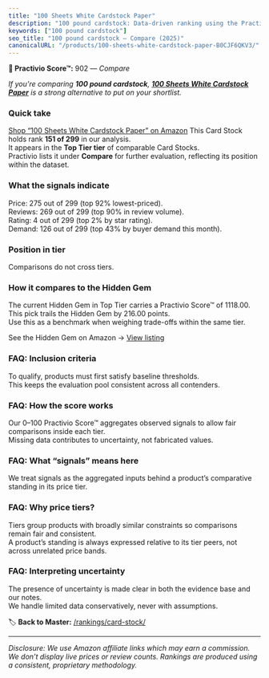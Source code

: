 ```yaml
---
title: "100 Sheets White Cardstock Paper"
description: "100 pound cardstock: Data-driven ranking using the Practivio Score™. Positioned by quality, value, demand, findability, momentum."
keywords: ["100 pound cardstock"]
seo_title: "100 pound cardstock — Compare (2025)"
canonicalURL: "/products/100-sheets-white-cardstock-paper-B0CJF6QKV3/"
---
```


**🛒 Practivio Score™:** 902 — _Compare_


*If you're comparing **100 pound cardstock**, **[100 Sheets White Cardstock Paper](https://www.amazon.com/dp/B0CJF6QKV3?tag=practivio-20)** is a strong alternative to put on your shortlist.*
### Quick take
[Shop “100 Sheets White Cardstock Paper” on Amazon](https://www.amazon.com/dp/B0CJF6QKV3?tag=practivio-20)
This Card Stock holds rank **151 of 299** in our analysis.  
It appears in the **Top Tier tier** of comparable Card Stocks.  
Practivio lists it under **Compare** for further evaluation, reflecting its position within the dataset.

### What the signals indicate
Price: 275 out of 299 (top 92% lowest-priced).  
Reviews: 269 out of 299 (top 90% in review volume).  
Rating: 4 out of 299 (top 2% by star rating).  
Demand: 126 out of 299 (top 43% by buyer demand this month).

### Position in tier
Comparisons do not cross tiers.

### How it compares to the Hidden Gem
The current Hidden Gem in Top Tier carries a Practivio Score™ of 1118.00.  
This pick trails the Hidden Gem by 216.00 points.  
Use this as a benchmark when weighing trade-offs within the same tier.  

See the Hidden Gem on Amazon → [View listing](https://www.amazon.com/dp/B00KKXA3LI?tag=practivio-20)

### FAQ: Inclusion criteria
To qualify, products must first satisfy baseline thresholds.  
This keeps the evaluation pool consistent across all contenders.

### FAQ: How the score works
Our 0–100 Practivio Score™ aggregates observed signals to allow fair comparisons inside each tier.  
Missing data contributes to uncertainty, not fabricated values.

### FAQ: What “signals” means here
We treat signals as the aggregated inputs behind a product’s comparative standing in its price tier.

### FAQ: Why price tiers?
Tiers group products with broadly similar constraints so comparisons remain fair and consistent.  
A product’s standing is always expressed relative to its tier peers, not across unrelated price bands.

### FAQ: Interpreting uncertainty
The presence of uncertainty is made clear in both the evidence base and our notes.  
We handle limited data conservatively, never with assumptions.

<!-- Missing template for Compare/CompareWithinPriceClass -->


🏷️ **Back to Master:** [/rankings/card-stock/](/rankings/card-stock/)

---
_Disclosure: We use Amazon affiliate links which may earn a commission. We don’t display live prices or review counts. Rankings are produced using a consistent, proprietary methodology._

